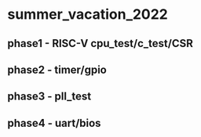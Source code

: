 # summer_vacation_2022

## phase1 - RISC-V  cpu_test/c_test/CSR
## phase2 - timer/gpio
## phase3 - pll_test
## phase4 - uart/bios

